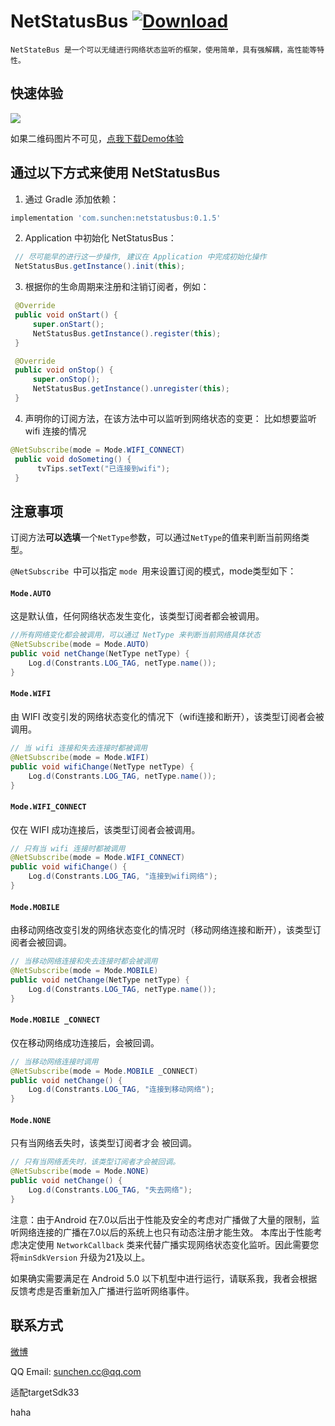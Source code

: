 # NetStatusBus [![Download](https://api.bintray.com/packages/sunchen/maven/netstatusbus/images/download.svg)](https://bintray.com/sunchen/maven/netstatusbus/_latestVersion)

```
NetStateBus 是一个可以无缝进行网络状态监听的框架，使用简单，具有强解耦，高性能等特性。
```



## 快速体验

![](https://www.pgyer.com/app/qrcode/USYp)

如果二维码图片不可见，[点我下载Demo体验](https://www.pgyer.com/USYp)



## 通过以下方式来使用 NetStatusBus

1. 通过 Gradle 添加依赖：

```groovy
implementation 'com.sunchen:netstatusbus:0.1.5'
```



2. Application 中初始化 NetStatusBus：

```java
 // 尽可能早的进行这一步操作, 建议在 Application 中完成初始化操作
 NetStatusBus.getInstance().init(this);
```



3. 根据你的生命周期来注册和注销订阅者，例如：

```java
 @Override
 public void onStart() {
     super.onStart();
     NetStatusBus.getInstance().register(this);
 }

 @Override
 public void onStop() {
     super.onStop();
     NetStatusBus.getInstance().unregister(this);
 }
```



4. 声明你的订阅方法，在该方法中可以监听到网络状态的变更：
   比如想要监听 wifi 连接的情况

```java
@NetSubscribe(mode = Mode.WIFI_CONNECT)
 public void doSometing() {
      tvTips.setText("已连接到wifi");
 }
```



## 注意事项

订阅方法**可以选填**一个`NetType`参数，可以通过`NetType`的值来判断当前网络类型。

 `@NetSubscribe `中可以指定 `mode `用来设置订阅的模式，mode类型如下：

#### `Mode.AUTO`

 这是默认值，任何网络状态发生变化，该类型订阅者都会被调用。

```java
//所有网络变化都会被调用，可以通过 NetType 来判断当前网络具体状态
@NetSubscribe(mode = Mode.AUTO)
public void netChange(NetType netType) {
    Log.d(Constrants.LOG_TAG, netType.name());
}
```

#### `Mode.WIFI`

 由 WIFI 改变引发的网络状态变化的情况下（wifi连接和断开），该类型订阅者会被调用。

```java
// 当 wifi 连接和失去连接时都被调用
@NetSubscribe(mode = Mode.WIFI)
public void wifiChange(NetType netType) {
    Log.d(Constrants.LOG_TAG, netType.name());
}
```

#### `Mode.WIFI_CONNECT`

 仅在 WIFI 成功连接后，该类型订阅者会被调用。

```java
// 只有当 wifi 连接时都被调用
@NetSubscribe(mode = Mode.WIFI_CONNECT)
public void wifiChange() {
    Log.d(Constrants.LOG_TAG, "连接到wifi网络");
}
```

#### `Mode.MOBILE`

 由移动网络改变引发的网络状态变化的情况时（移动网络连接和断开），该类型订阅者会被回调。

```java
// 当移动网络连接和失去连接时都会被调用
@NetSubscribe(mode = Mode.MOBILE)
public void netChange(NetType netType) {
    Log.d(Constrants.LOG_TAG, netType.name());
}
```

#### `Mode.MOBILE _CONNECT`

 仅在移动网络成功连接后，会被回调。

```java
// 当移动网络连接时调用
@NetSubscribe(mode = Mode.MOBILE _CONNECT)
public void netChange() {
    Log.d(Constrants.LOG_TAG, "连接到移动网络");
}
```

#### `Mode.NONE`

 只有当网络丢失时，该类型订阅者才会 被回调。

```java
// 只有当网络丢失时，该类型订阅者才会被回调。
@NetSubscribe(mode = Mode.NONE)
public void netChange() {
    Log.d(Constrants.LOG_TAG, "失去网络");
}
```

注意：由于Android 在7.0以后出于性能及安全的考虑对广播做了大量的限制，监听网络连接的广播在7.0以后的系统上也只有动态注册才能生效。
本库出于性能考虑决定使用 `NetworkCallback` 类来代替广播实现网络状态变化监听。因此需要您将`minSdkVersion` 升级为21及以上。

如果确实需要满足在 Android 5.0 以下机型中进行运行，请联系我，我者会根据反馈考虑是否重新加入广播进行监听网络事件。

## 联系方式
[微博](http://weibo.com/sunchen1996 )

QQ Email: [sunchen.cc@qq.com](sunchen.cc@qq.com)


适配targetSdk33

haha 